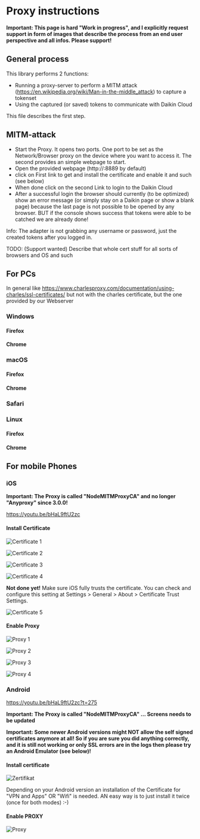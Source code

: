 # Proxy instructions

**Important: This page is hard "Work in progress", and I explicitly request support in form of images that describe the process from an end user perspective and all infos. Please support!**

## General process

This library performs 2 functions:
* Running a proxy-server to perform a MITM attack (https://en.wikipedia.org/wiki/Man-in-the-middle_attack) to capture a tokenset
* Using the captured (or saved) tokens to communicate with Daikin Cloud

This file describes the first step.

## MITM-attack
* Start the Proxy. It opens two ports. One port to be set as the Network/Browser proxy on the device where you want to access it. The second provides an simple webpage to start.
* Open the provided webpage (http://<ip>:8889 by default)
* click on First link to get and install the certificate and enable it and such (see below)
* When done click on the second Link to login to the Daikin Cloud
* After a successful login the browser should currently (to be optimized) show an error message (or simply stay on a Daikin page or show a blank page) because the last page is not possible to be opened by any browser. BUT if the console shows success that tokens were able to be catched we are already done!

Info: The adapter is not grabbing any username or password, just the created tokens after you logged in.

TODO: (Support wanted) Describe that whole cert stuff for all sorts of browsers and OS and such


## For PCs

In general like https://www.charlesproxy.com/documentation/using-charles/ssl-certificates/ but not with the charles certificate, but the one provided by our Webserver

### Windows

#### Firefox

#### Chrome

### macOS

#### Firefox

#### Chrome

### Safari

### Linux

#### Firefox

#### Chrome

## For mobile Phones

### iOS

**Important: The Proxy is called "NodeMITMProxyCA" and no longer "Anyproxy" since 3.0.0!**

https://youtu.be/bHaL9ftU2zc

#### Install Certificate
![Certificate 1](img/ios_Zertifikat_1.jpg)

![Certificate 2](img/ios_Zertifikat_2.jpg)

![Certificate 3](img/ios_Zertifikat_3.jpg)

![Certificate 4](img/ios_Zertifikat_4.jpg)

**Not done yet!** Make sure iOS fully trusts the certificate. 
You can check and configure this setting at Settings > General > About > Certificate Trust Settings.

![Certificate 5](img/ios_Zertifikat_5.jpg)


#### Enable Proxy
![Proxy 1](img/ios_Proxy_1.jpg)

![Proxy 2](img/ios_Proxy_2.jpg)

![Proxy 3](img/ios_Proxy_3.jpg)

![Proxy 4](img/ios_Proxy_4.jpg)

### Android

https://youtu.be/bHaL9ftU2zc?t=275

**Important: The Proxy is called "NodeMITMProxyCA" ... Screens needs to be updated**

**Important: Some newer Android versions might NOT allow the self signed certificates anymore at all! So if you are sure you did anything correctly, and it is still not working or only SSL errors are in the logs then please try an Android Emulator (see below)!**

#### Install certificate

![Zertifikat](img/Android-Zertifikat.jpg)

Depending on your Android version an installation of the Certificate for "VPN and Apps" OR "Wifi" is needed. AN easy way is to just install it twice (once for both modes) :-)

#### Enable PROXY

![Proxy](img/Android-Proxy.jpg)
